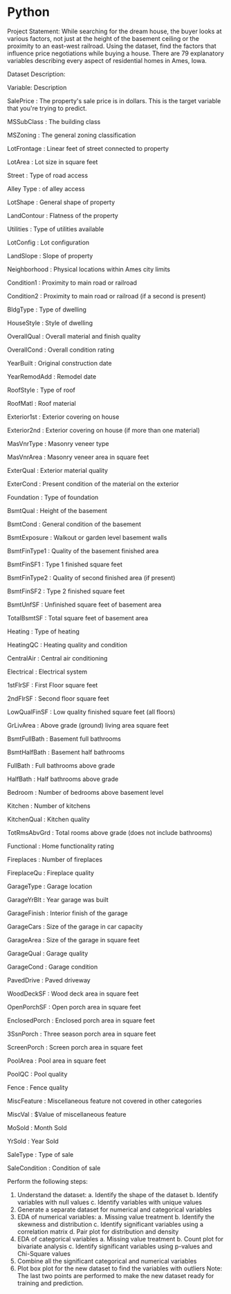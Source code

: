 # Python


Project Statement:
While searching for the dream house, the buyer looks at various factors, not just at the height of the basement ceiling or the proximity to an east-west railroad.
Using the dataset, find the factors that influence price negotiations while buying a house.
There are 79 explanatory variables describing every aspect of residential homes in Ames, Iowa.


Dataset Description:

Variable: 	Description

SalePrice	: The property's sale price is in dollars. This is the target variable that you're trying to predict.

MSSubClass	: The building class

MSZoning	: The general zoning classification

LotFrontage	 : Linear feet of street connected to property

LotArea	: Lot size in square feet

Street	: Type of road access

Alley	Type : of alley access

LotShape	: General shape of property

LandContour : Flatness of the property

Utilities	: Type of utilities available

LotConfig	: Lot configuration

LandSlope	: Slope of property

Neighborhood	: Physical locations within Ames city limits

Condition1	: Proximity to main road or railroad

Condition2	: Proximity to main road or railroad (if a second is present)

BldgType	: Type of dwelling

HouseStyle	: Style of dwelling

OverallQual	: Overall material and finish quality

OverallCond	: Overall condition rating

YearBuilt	: Original construction date

YearRemodAdd	: Remodel date

RoofStyle	: Type of roof

RoofMatl	: Roof material

Exterior1st	: Exterior covering on house

Exterior2nd	: Exterior covering on house (if more than one material)

MasVnrType	: Masonry veneer type

MasVnrArea	: Masonry veneer area in square feet

ExterQual	: Exterior material quality

ExterCond	: Present condition of the material on the exterior

Foundation	: Type of foundation

BsmtQual	: Height of the basement

BsmtCond	: General condition of the basement

BsmtExposure	: Walkout or garden level basement walls

BsmtFinType1	: Quality of the basement finished area

BsmtFinSF1	: Type 1 finished square feet

BsmtFinType2	: Quality of second finished area (if present)

BsmtFinSF2	: Type 2 finished square feet

BsmtUnfSF : Unfinished square feet of basement area

TotalBsmtSF	: Total square feet of basement area

Heating	: Type of heating

HeatingQC	: Heating quality and condition

CentralAir	: Central air conditioning

Electrical	: Electrical system

1stFlrSF	: First Floor square feet

2ndFlrSF	: Second floor square feet

LowQualFinSF	: Low quality finished square feet (all floors)

GrLivArea	: Above grade (ground) living area square feet

BsmtFullBath	: Basement full bathrooms

BsmtHalfBath	: Basement half bathrooms

FullBath	: Full bathrooms above grade

HalfBath	: Half bathrooms above grade

Bedroom	: Number of bedrooms above basement level

Kitchen	: Number of kitchens

KitchenQual :	Kitchen quality

TotRmsAbvGrd	: Total rooms above grade (does not include bathrooms)

Functional	: Home functionality rating

Fireplaces	: Number of fireplaces

FireplaceQu	: Fireplace quality

GarageType	: Garage location

GarageYrBlt	: Year garage was built

GarageFinish	: Interior finish of the garage

GarageCars	: Size of the garage in car capacity

GarageArea	: Size of the garage in square feet

GarageQual	: Garage quality

GarageCond	: Garage condition

PavedDrive	: Paved driveway

WoodDeckSF	: Wood deck area in square feet

OpenPorchSF	: Open porch area in square feet

EnclosedPorch	: Enclosed porch area in square feet

3SsnPorch	: Three season porch area in square feet

ScreenPorch	: Screen porch area in square feet

PoolArea	: Pool area in square feet

PoolQC	: Pool quality

Fence	: Fence quality

MiscFeature	: Miscellaneous feature not covered in other categories

MiscVal	: $Value of miscellaneous feature

MoSold	: Month Sold

YrSold	: Year Sold

SaleType	: Type of sale

SaleCondition	: Condition of sale






Perform the following steps:
1.	Understand the dataset:
a.	Identify the shape of the dataset
b.	Identify variables with null values
c.	Identify variables with unique values
2.	Generate a separate dataset for numerical and categorical variables
3.	EDA of numerical variables:
a.	Missing value treatment
b.	Identify the skewness and distribution
c.	Identify significant variables using a correlation matrix 
d.	Pair plot for distribution and density
4.	EDA of categorical variables
a.	Missing value treatment
b.	Count plot for bivariate analysis
c.	Identify significant variables using p-values and Chi-Square values
5.	Combine all the significant categorical and numerical variables
6.	Plot box plot for the new dataset to find the variables with outliers
Note: The last two points are performed to make the new dataset ready for training and prediction.
